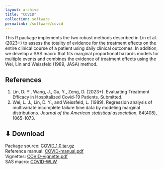 ```yaml
---
layout: archive
title: "COVID"
collection: software
permalink: /software/covid
---
```


This R package implements the two robust methods described in Lin et al. (2023+) to assess the totality of evidence for the treatment effects on the entire clinical course of a patient using daily clinical outcomes. In addition, we develop a SAS macro that fits marginal proportional hazards models for multiple events and combines the evidence of treatment effects using the Wei, Lin and Weissfeld (1989, JASA) method. 

References
------
1. Lin, D. Y., Wang, J., Gu, Y., Zeng, D. (2023+). Evaluating Treatment Efficacy in Hospitalized Covid-19 Patients. Submitted.
1. Wei, L. J., Lin, D. Y., and Weissfeld, L. (1989). Regression analysis of multivariate incomplete failure time data by modeling marginal distributions. *Journal of the American statistical association*, 84(408), 1065-1073.

⬇ Download
------
Package source: [COVID_1.0.tar.gz](/files/covid-package/COVID_1.0.tar.gz)<br>
Reference manual: [COVID-manual.pdf](/files/covid-package/COVID-manual.pdf)<br>
Vignettes: [COVID-vignette.pdf](/files/covid-package/COVID-vignette.pdf)<br>
SAS macro: [COVID-WLW](https://github.com/yugu-stat/COVID-WLW)

